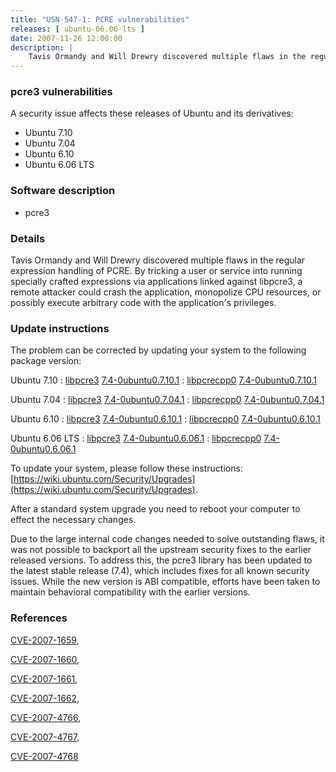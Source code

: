 ```yaml
---
title: "USN-547-1: PCRE vulnerabilities"
releases: [ ubuntu-06.06-lts ]
date: 2007-11-26 12:00:00
description: |
    Tavis Ormandy and Will Drewry discovered multiple flaws in the regular expression handling of PCRE.  By tricking a user or service into running specially crafted expressions via applications linked against libpcre3, a remote attacker could crash the application, monopolize CPU resources, or possibly execute arbitrary code with the application&#39;s privileges. 
--- 
```

 
### pcre3 vulnerabilities

A security issue affects these releases of Ubuntu and its derivatives:

* Ubuntu 7.10
* Ubuntu 7.04
* Ubuntu 6.10
* Ubuntu 6.06 LTS

### Software description

* pcre3 

### Details

Tavis Ormandy and Will Drewry discovered multiple flaws in the regular expression handling of PCRE. By tricking a user or service into running specially crafted expressions via applications linked against libpcre3, a remote attacker could crash the application, monopolize CPU resources, or possibly execute arbitrary code with the application&#39;s privileges. 

### Update instructions

The problem can be corrected by updating your system to the following package version:

Ubuntu 7.10
 : [libpcre3](https://launchpad.net/ubuntu/+source/pcre3) <span> [7.4-0ubuntu0.7.10.1](https://launchpad.net/ubuntu/+source/pcre3/7.4-0ubuntu0.7.10.1) </span> 
 : [libpcrecpp0](https://launchpad.net/ubuntu/+source/pcre3) <span> [7.4-0ubuntu0.7.10.1](https://launchpad.net/ubuntu/+source/pcre3/7.4-0ubuntu0.7.10.1) </span> 

Ubuntu 7.04
 : [libpcre3](https://launchpad.net/ubuntu/+source/pcre3) <span> [7.4-0ubuntu0.7.04.1](https://launchpad.net/ubuntu/+source/pcre3/7.4-0ubuntu0.7.04.1) </span> 
 : [libpcrecpp0](https://launchpad.net/ubuntu/+source/pcre3) <span> [7.4-0ubuntu0.7.04.1](https://launchpad.net/ubuntu/+source/pcre3/7.4-0ubuntu0.7.04.1) </span> 

Ubuntu 6.10
 : [libpcre3](https://launchpad.net/ubuntu/+source/pcre3) <span> [7.4-0ubuntu0.6.10.1](https://launchpad.net/ubuntu/+source/pcre3/7.4-0ubuntu0.6.10.1) </span> 
 : [libpcrecpp0](https://launchpad.net/ubuntu/+source/pcre3) <span> [7.4-0ubuntu0.6.10.1](https://launchpad.net/ubuntu/+source/pcre3/7.4-0ubuntu0.6.10.1) </span> 

Ubuntu 6.06 LTS
 : [libpcre3](https://launchpad.net/ubuntu/+source/pcre3) <span> [7.4-0ubuntu0.6.06.1](https://launchpad.net/ubuntu/+source/pcre3/7.4-0ubuntu0.6.06.1) </span> 
 : [libpcrecpp0](https://launchpad.net/ubuntu/+source/pcre3) <span> [7.4-0ubuntu0.6.06.1](https://launchpad.net/ubuntu/+source/pcre3/7.4-0ubuntu0.6.06.1) </span> 

To update your system, please follow these instructions: [https://wiki.ubuntu.com/Security/Upgrades](https://wiki.ubuntu.com/Security/Upgrades).

After a standard system upgrade you need to reboot your computer to effect the necessary changes.

Due to the large internal code changes needed to solve outstanding flaws, it was not possible to backport all the upstream security fixes to the earlier released versions. To address this, the pcre3 library has been updated to the latest stable release (7.4), which includes fixes for all known security issues. While the new version is ABI compatible, efforts have been taken to maintain behavioral compatibility with the earlier versions. 

### References

 [CVE-2007-1659](http://people.ubuntu.com/~ubuntu-security/cve/CVE-2007-1659), 

 [CVE-2007-1660](http://people.ubuntu.com/~ubuntu-security/cve/CVE-2007-1660), 

 [CVE-2007-1661](http://people.ubuntu.com/~ubuntu-security/cve/CVE-2007-1661), 

 [CVE-2007-1662](http://people.ubuntu.com/~ubuntu-security/cve/CVE-2007-1662), 

 [CVE-2007-4766](http://people.ubuntu.com/~ubuntu-security/cve/CVE-2007-4766), 

 [CVE-2007-4767](http://people.ubuntu.com/~ubuntu-security/cve/CVE-2007-4767), 

 [CVE-2007-4768](http://people.ubuntu.com/~ubuntu-security/cve/CVE-2007-4768)
 
